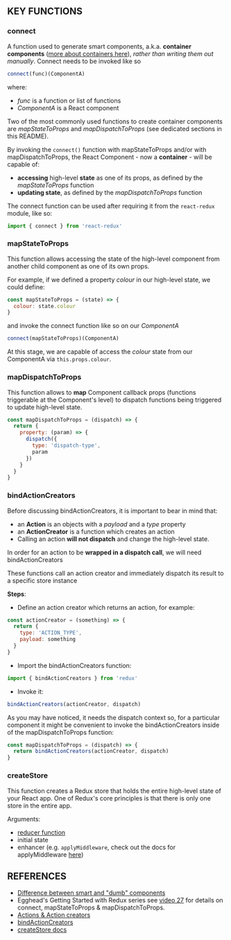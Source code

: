 ## KEY FUNCTIONS
### connect
A function used to generate smart components, a.k.a. **container components** ([more about containers here](https://medium.com/@learnreact/container-components-c0e67432e005#.mjj5veqbh)), *rather than writing them out manually*. Connect needs to be invoked like so
```js
connect(func)(ComponentA)
```
where:
* *func* is a function or list of functions
* *ComponentA* is a React component

Two of the most commonly used functions to create container components are *mapStateToProps* and *mapDispatchToProps* (see dedicated sections in this README).

By invoking the ```connect()``` function with mapStateToProps and/or with mapDispatchToProps, the React Component - now a **container** - will be capable of:
* **accessing** high-level **state** as one of its props, as defined by the *mapStateToProps* function
* **updating state**, as defined by the *mapDispatchToProps* function

The connect function can be used after requiring it from the ```react-redux```  module, like so:
```js
import { connect } from 'react-redux'
```

### mapStateToProps
This function allows accessing the state of the high-level component from another child component as one of its own props.

For example, if we defined a property *colour* in our high-level state, we could define:
```js
const mapStateToProps = (state) => {
  colour: state.colour
}
```
and invoke the connect function like so on our *ComponentA*

```js
connect(mapStateToProps)(ComponentA)
```
At this stage, we are capable of access the *colour* state from our ComponentA via ```this.props.colour```.

### mapDispatchToProps
This function allows to **map** Component callback props (functions triggerable at the Component's level) to dispatch functions being triggered to update high-level state.
```js
const mapDispatchToProps = (dispatch) => {
  return {
    property: (param) => {
      dispatch({
        type: 'dispatch-type',
        param
      })
    }
  }
}
```

### bindActionCreators
Before discussing bindActionCreators, it is important to bear in mind that:
* an **Action** is an objects with a *payload* and a *type* property
* an **ActionCreator** is a function which creates an action
* Calling an action **will not dispatch** and change the high-level state.

In order for an action to be **wrapped in a dispatch call**, we will need bindActionCreators

These functions call an action creator and immediately dispatch its result to a specific store instance

**Steps**:
* Define an action creator which returns an action, for example:
```js
const actionCreator = (something) => {
  return {
    type: 'ACTION_TYPE',
    payload: something
  }
}
```
* Import the bindActionCreators function:
```js
import { bindActionCreators } from 'redux'
```
* Invoke it:

```js
bindActionCreators(actionCreator, dispatch)
```
As you may have noticed, it needs the dispatch context so, for a particular component it might be convenient to invoke the bindActionCreators inside of the mapDispatchToProps function:
```js
const mapDispatchToProps = (dispatch) => {
  return bindActionCreators(actionCreator, dispatch)
}
```

### createStore
This function creates a Redux store that holds the entire high-level state of your React app.
One of Redux's core principles is that there is only one store in the entire app.

Arguments:
* [reducer function](http://redux.js.org/docs/Glossary.html#reducer)
* initial state
* enhancer (e.g. ```applyMiddleware```, check out the docs for applyMiddleware [here](http://redux.js.org/docs/api/applyMiddleware.html))

## REFERENCES
* [Difference between smart and "dumb" components](https://medium.com/@dan_abramov/smart-and-dumb-components-7ca2f9a7c7d0#.an3ufucrm)
* Egghead's Getting Started with Redux series see [video 27](https://egghead.io/lessons/javascript-redux-generating-containers-with-connect-from-react-redux-visibletodolist) for details on connect, mapStateToProps & mapDispatchToProps.
* [Actions & Action creators](http://redux.js.org/docs/Glossary.html#action-creator)
* [bindActionCreators](http://redux.js.org/docs/api/bindActionCreators.html)
* [createStore docs](http://redux.js.org/docs/api/createStore.html)
